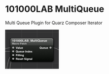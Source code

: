 101000LAB MultiQueue
====================

Multi Queue Plugin for Quarz Composer Iterator

![sample](http://github.com/k1LoW/101000LAB_MultiQueue/raw/master/screenshot.png)
